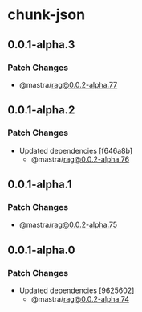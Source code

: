 # chunk-json

## 0.0.1-alpha.3

### Patch Changes

- @mastra/rag@0.0.2-alpha.77

## 0.0.1-alpha.2

### Patch Changes

- Updated dependencies [f646a8b]
  - @mastra/rag@0.0.2-alpha.76

## 0.0.1-alpha.1

### Patch Changes

- @mastra/rag@0.0.2-alpha.75

## 0.0.1-alpha.0

### Patch Changes

- Updated dependencies [9625602]
  - @mastra/rag@0.0.2-alpha.74
